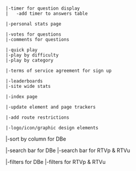 
~~~~~~~~~~~~~~~~~~~~~~~~~

|-timer for question display
|	-add timer to answers table

|-personal stats page

|-votes for questions
|-comments for questions

|-quick play
|-play by difficulty
|-play by category

|-terms of service agreement for sign up

|-leaderboards
|-site wide stats

|-index page

|-update element and page trackers

|-add route restrictions

|-logo/icon/graphic design elements

~~~~~~~~~~~~~~~~~~~~~~~~~

|-sort by column for DBe

|-search bar for DBe
|-search bar for RTVp & RTVu

|-filters for DBe
|-filters for RTVp & RTVu

~~~~~~~~~~~~~~~~~~~~~~~~~
